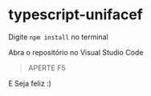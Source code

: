 # typescript-unifacef

Digite `npm install` no terminal

Abra o repositório no Visual Studio Code

> APERTE F5

E Seja feliz :)
